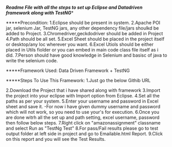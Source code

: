 *****Readme File with all the steps to set up Eclipse and Datadriven framework along with TestNG******


*****Precondition:
1.Eclipse should be present in system.
2.Apache POI jar, selenium Jar, TestNG jars, any other dependency file/jars shoulkd be added to Project.
3.Chromedriver,geckdodriver should be added in Project
4.Path should be all set.
5.Excel Sheet should be placed in the project itself or desktop/any loc wherever you want.
6.Excel Utiols should be either placed in Utils fiolder or you can embed in main code class file itself as i did.
7.Person should have good knowledge in Selenium and basisc of java to write the selenium code.


*****Framework Used: Data Driven Framework + TestNG



*****Steps To Use This Framework:
1.Just go the below Githib URL

2.Download the Project that i have shared along with framework
3.Import the project into your eclipse with Import option from Eclipse.
4.Set all the paths as per  your system.
5.Enter your username and password in Excel sheet and save it. -For now i have given dummy username and password which will not work, so you need to use your's for execution.
6.Once you are done witrh all the set up and path setting, excel username, password then follow below steps.
7.Right click on "amazonassignment" classname and select Run as "TestNg Test"
8.For pass/Fail results please go to test output folder at left side in project and go to Emailable.html Report.
9.Click on this report and you will see the Test Results.

